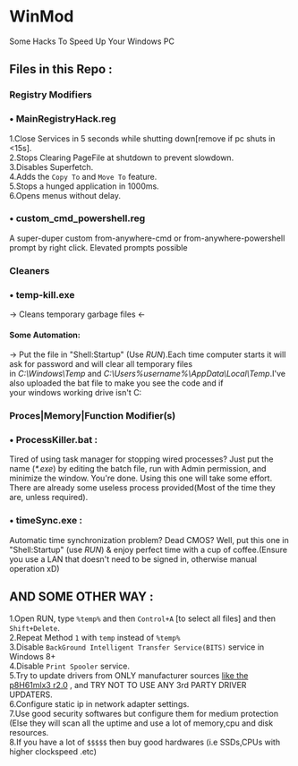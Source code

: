# WinMod
Some Hacks To Speed Up Your Windows PC

## Files in this Repo :

### Registry Modifiers
### • MainRegistryHack.reg  
1.Close Services in 5 seconds while shutting down[remove if pc shuts in <15s].  
2.Stops Clearing PageFile at shutdown to prevent slowdown.  
3.Disables Superfetch.  
4.Adds the `Copy To` and `Move To` feature.  
5.Stops a hunged application in 1000ms.  
6.Opens menus without delay.

### • custom_cmd_powershell.reg
A super-duper custom from-anywhere-cmd or from-anywhere-powershell prompt by right click. Elevated prompts possible

### Cleaners
### • temp-kill.exe
 → Cleans temporary garbage files ←  
#### Some Automation:
   → Put the file in "Shell:Startup" (Use _RUN_).Each time computer starts it will ask for password and will clear all temporary files  
   in _C:\Windows\Temp_ and  _C:\Users\%username%\AppData\Local\Temp_.I've also uploaded the bat file to make you see the code and if  
   your windows working drive isn't C:

### Proces|Memory|Function Modifier(s)

### • ProcessKiller.bat :  
Tired of using task manager for stopping wired processes? Just put the name (_*.exe_) by editing the batch file, run with Admin        permission, and minimize the window. You're done. Using this one will take some effort. There are already some useless process provided(Most of the time they are, unless required).

### • timeSync.exe :  
Automatic time synchronization problem? Dead CMOS? Well, put this one in "Shell:Startup" (use _RUN_) & enjoy perfect time with a cup of coffee.(Ensure you use a LAN that doesn't need to be signed in, otherwise manual operation xD)

## AND SOME OTHER WAY :

1.Open RUN, type `%temp%` and then `Control+A` [to select all files] and then `Shift+Delete`.  
2.Repeat Method `1` with `temp` instead of `%temp%`  
3.Disable `BackGround Intelligent Transfer Service(BITS)` service in Windows 8+  
4.Disable `Print Spooler` service.  
5.Try to update drivers from ONLY manufacturer sources [like the p8H61mlx3 r2.0](https://www.asus.com/us/support/Download/1/39/4/50/jsQ4elhaeETolOo2/45/) , and TRY NOT TO USE ANY 3rd PARTY DRIVER UPDATERS.  
6.Configure static ip in network adapter settings.  
7.Use good security softwares but configure them for medium protection (Else they will scan all the uptime and use a lot of memory,cpu and disk resources.  
8.If you have a lot of `$$$$$` then buy good hardwares (i.e SSDs,CPUs with higher clockspeed .etc)


   
